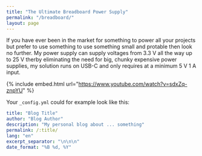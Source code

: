 ```yaml
---
title: "The Ultimate Breadboard Power Supply"
permalink: "/breadboard/"
layout: page
---
```


If you have ever been in the market for something to power all your projects but prefer to use something to use something small and protable then look no further. My power supply can supply voltages from 3.3 V all the way up to 25 V therby eliminating the need for big, chunky expensive power supplies, my solution runs on USB-C and only requires at a minimum 5 V 1 A input.    

{% include embed.html url="https://www.youtube.com/watch?v=sdxZq-znpYU" %}

Your `_config.yml` could for example look like this:

```yaml
title: "Blog Title"
author: "Blog Author"
description: "My personal blog about ... something"
permalink: /:title/
lang: "en"
excerpt_separator: "\n\n\n"
date_format: "%B %d, %Y"
